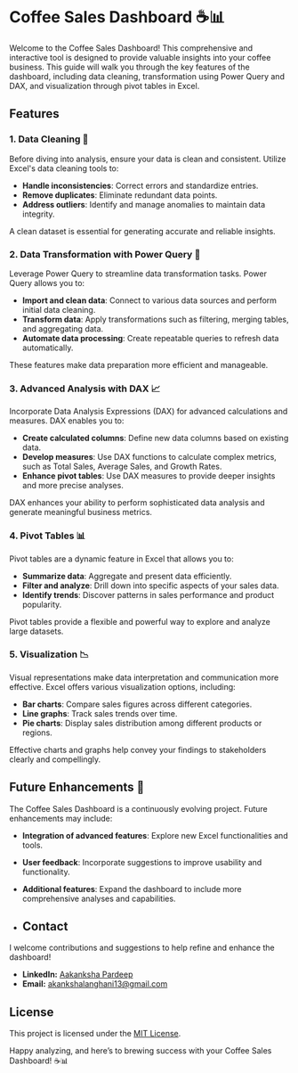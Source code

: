 # Coffee Sales Dashboard ☕📊

Welcome to the Coffee Sales Dashboard! This comprehensive and interactive tool is designed to provide valuable insights into your coffee business. This guide will walk you through the key features of the dashboard, including data cleaning, transformation using Power Query and DAX, and visualization through pivot tables in Excel.

## Features

### 1. Data Cleaning 🧹
Before diving into analysis, ensure your data is clean and consistent. Utilize Excel's data cleaning tools to:
- **Handle inconsistencies**: Correct errors and standardize entries.
- **Remove duplicates**: Eliminate redundant data points.
- **Address outliers**: Identify and manage anomalies to maintain data integrity.

A clean dataset is essential for generating accurate and reliable insights.

### 2. Data Transformation with Power Query 🔄
Leverage Power Query to streamline data transformation tasks. Power Query allows you to:
- **Import and clean data**: Connect to various data sources and perform initial data cleaning.
- **Transform data**: Apply transformations such as filtering, merging tables, and aggregating data.
- **Automate data processing**: Create repeatable queries to refresh data automatically.

These features make data preparation more efficient and manageable.

### 3. Advanced Analysis with DAX 📈
Incorporate Data Analysis Expressions (DAX) for advanced calculations and measures. DAX enables you to:
- **Create calculated columns**: Define new data columns based on existing data.
- **Develop measures**: Use DAX functions to calculate complex metrics, such as Total Sales, Average Sales, and Growth Rates.
- **Enhance pivot tables**: Use DAX measures to provide deeper insights and more precise analyses.

DAX enhances your ability to perform sophisticated data analysis and generate meaningful business metrics.

### 4. Pivot Tables 📊
Pivot tables are a dynamic feature in Excel that allows you to:
- **Summarize data**: Aggregate and present data efficiently.
- **Filter and analyze**: Drill down into specific aspects of your sales data.
- **Identify trends**: Discover patterns in sales performance and product popularity.

Pivot tables provide a flexible and powerful way to explore and analyze large datasets.

### 5. Visualization 📉
Visual representations make data interpretation and communication more effective. Excel offers various visualization options, including:
- **Bar charts**: Compare sales figures across different categories.
- **Line graphs**: Track sales trends over time.
- **Pie charts**: Display sales distribution among different products or regions.

Effective charts and graphs help convey your findings to stakeholders clearly and compellingly.

## Future Enhancements 🔮
The Coffee Sales Dashboard is a continuously evolving project. Future enhancements may include:
- **Integration of advanced features**: Explore new Excel functionalities and tools.
- **User feedback**: Incorporate suggestions to improve usability and functionality.
- **Additional features**: Expand the dashboard to include more comprehensive analyses and capabilities.

  
- ## Contact
I welcome contributions and suggestions to help refine and enhance the dashboard!
- **LinkedIn:** [Aakanksha Pardeep](https://www.linkedin.com/in/aakankshapardeep/)
- **Email:** akankshalanghani13@gmail.com

## License

This project is licensed under the [MIT License](LICENSE).

Happy analyzing, and here’s to brewing success with your Coffee Sales Dashboard! ☕📊
